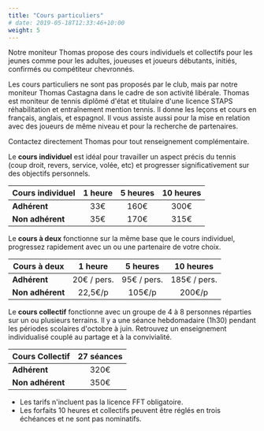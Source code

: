 ```yaml
---
title: "Cours particuliers"
# date: 2019-05-18T12:33:46+10:00
weight: 5
---
```

Notre moniteur Thomas propose des cours individuels et collectifs pour les jeunes comme pour les adultes, joueuses et joueurs débutants, initiés, confirmés ou compétiteur chevronnés.
<!--more-->

Les cours particuliers ne sont pas proposés par le club, mais par notre moniteur Thomas Castagna dans le cadre de son activité libérale.
Thomas est moniteur de tennis diplômé d'état et titulaire d'une licence STAPS réhabilitation et entraînement mention tennis.
Il donne les leçons et cours en français, anglais, et espagnol.
Il vous assiste aussi pour la mise en relation avec des joueurs de même niveau et pour la recherche de partenaires.

Contactez directement Thomas pour tout renseignement complémentaire.


Le **cours individuel** est idéal pour travailler un aspect précis du tennis (coup droit, revers, service, volée, etc) et progresser significativement sur des objectifs personnels.

| Cours individuel | 1 heure | 5 heures | 10 heures |
|------------------|:-------:|:--------:|:---------:|
| **Adhérent**     | 33€     | 160€     | 300€      |
| **Non adhérent** | 35€     | 170€     | 315€      |


Le **cours à deux** fonctionne sur la même base que le cours individuel, progressez rapidement avec un ou une partenaire de votre choix.

| Cours à deux     | 1 heure     | 5 heures    | 10 heures    |
|------------------|:-----------:|:-----------:|:------------:|
| **Adhérent**     | 20€ / pers. | 95€ / pers. | 185€ / pers. |
| **Non adhérent** | 22,5€/p     | 105€/p      | 200€/p       |



Le **cours collectif** fonctionne avec un groupe de 4 à 8 personnes réparties sur un ou plusieurs terrains.
Il y a une séance hebdomadaire (1h30) pendant les périodes scolaires d'octobre à juin.
Retrouvez un enseignement individualisé couplé au partage et à la convivialité.

| Cours Collectif  | 27 séances |
|------------------|:----------:|
| **Adhérent**     | 320€       |
| **Non adhérent** | 350€       |



- Les tarifs n'incluent pas la licence FFT obligatoire.
- Les forfaits 10 heures et collectifs peuvent être réglés en trois échéances et ne sont pas nominatifs.
